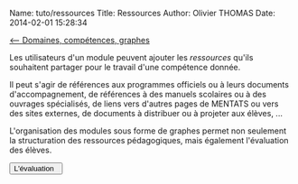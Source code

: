 Name: tuto/ressources
Title: Ressources
Author: Olivier THOMAS
Date: 2014-02-01 15:28:34

[<-- Domaines, compétences, graphes](/tuto/domainecompetencegraphe)

Les utilisateurs d'un module peuvent ajouter les *ressources* qu'ils souhaitent partager pour le travail d'une compétence donnée.

Il peut s'agir de références aux programmes officiels ou à leurs documents d'accompagnement, de références à des manuels scolaires ou à des ouvrages spécialisés, de liens vers d'autres pages de MENTATS ou vers des sites externes, de documents à distribuer ou à projeter aux élèves, ...

<!Si les ressources sont nombreuses, les enseignants pourront filtrer, par contributeur ou par étiquettes (tags), les ressources qu'ils souhaitent voir apparaître.>

L'organisation des modules sous forme de graphes permet non seulement la structuration des ressources pédagogiques, mais également l'évaluation des élèves.

[<button class="btn btn-primary pull-right" type="button"> L'évaluation &nbsp;<i class="icon-arrow-right"></i></button>](/tuto/evaluation)